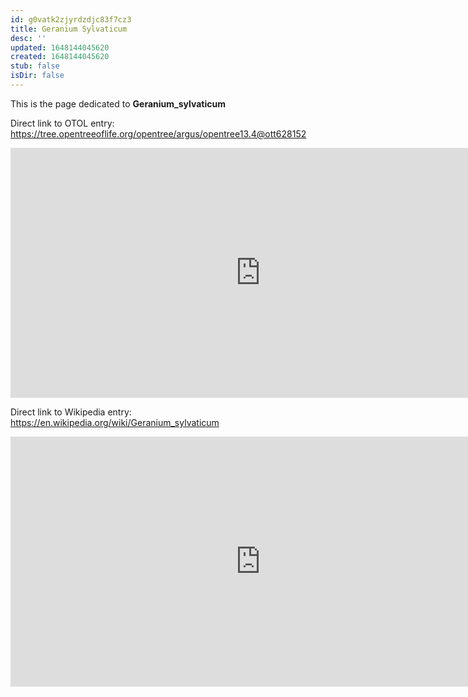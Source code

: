 ```yaml
---
id: g0vatk2zjyrdzdjc83f7cz3
title: Geranium Sylvaticum
desc: ''
updated: 1648144045620
created: 1648144045620
stub: false
isDir: false
---
```

This is the page dedicated to **Geranium_sylvaticum**


Direct link to OTOL entry: https://tree.opentreeoflife.org/opentree/argus/opentree13.4@ott628152



<html>
    <body>
    <iframe src="https://tree.opentreeoflife.org/opentree/argus/opentree13.4@ott628152"
    width="800" height="400" frameborder="0" allowfullscreen> </iframe>
    </body>
</html>
    


Direct link to Wikipedia entry: https://en.wikipedia.org/wiki/Geranium_sylvaticum



<html>
    <body>
    <iframe src="https://en.wikipedia.org/wiki/Geranium_sylvaticum"
    width="800" height="400" frameborder="0" allowfullscreen> </iframe>
    </body>
</html>
    
